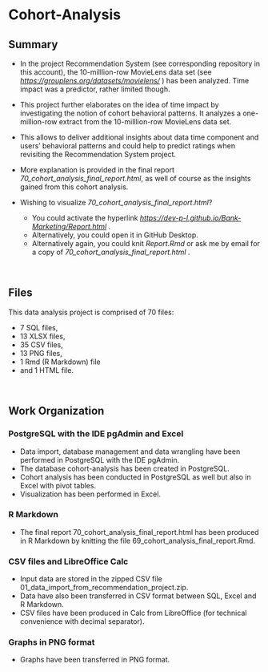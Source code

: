 # Cohort-Analysis


## Summary

* In the project Recommendation System (see corresponding repository in this account), 
the 10-milllion-row MovieLens data set (see *https://grouplens.org/datasets/movielens/* )
has been analyzed. Time impact was a predictor, rather limited though. 

* This project further elaborates on the idea of time impact by investigating 
the notion of cohort behavioral patterns. It analyzes a one-million-row extract 
from the 10-milllion-row MovieLens data set. 

* This allows to deliver additional insights about data time component and users’ behavioral patterns 
and could help to predict ratings when revisiting the Recommendation System project. 

* More explanation is provided in the final report 
*70_cohort_analysis_final_report.html*, 
as well of course as the insights gained from this cohort analysis. 

* Wishing to visualize *70_cohort_analysis_final_report.html*?

  * You could activate the hyperlink *https://dev-p-l.github.io/Bank-Marketing/Report.html* .
  * Alternatively, you could open it in GitHub Desktop.
  * Alternatively again, you could knit *Report.Rmd* or ask me by email for a copy of *70_cohort_analysis_final_report.html* .

<br>

## Files

This data analysis project is comprised of 70 files:
-	7 SQL files,
-	13 XLSX files,
-	35 CSV files,
-	13 PNG files, 
-	1 Rmd (R Markdown) file 
-	and 1 HTML file. 

<br>

## Work Organization

### PostgreSQL with the IDE pgAdmin and Excel
* Data import, database management and data wrangling 
have been performed in PostgreSQL with the IDE pgAdmin. 
* The database cohort-analysis has been created in PostgreSQL. 
* Cohort analysis has been conducted in PostgreSQL as well 
but also in Excel with pivot tables.
* Visualization has been performed in Excel. 

### R Markdown
* The final report 70_cohort_analysis_final_report.html
has been produced in R Markdown by knitting the file 69_cohort_analysis_final_report.Rmd. 

### CSV files and LibreOffice Calc
* Input data are stored in the zipped CSV file 01_data_import_from_recommendation_project.zip. 
* Data have also been transferred in CSV format between SQL, Excel and R Markdown. 
* CSV files have been produced in Calc from LibreOffice (for technical convenience with decimal separator). 

### Graphs in PNG format
* Graphs have been transferred in PNG format. 
